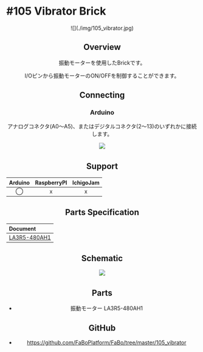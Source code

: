 # #105 Vibrator Brick

<center>![](./img/105_vibrator.jpg)
<!--COLORME-->

## Overview
振動モーターを使用したBrickです。

I/Oピンから振動モーターのON/OFFを制御することができます。

## Connecting

### Arduino
アナログコネクタ(A0〜A5)、またはデジタルコネクタ(2〜13)のいずれかに接続します。

![](/img/105_vibrator_sch.png)

## Support
|Arduino|RaspberryPI|IchigoJam|
|:--:|:--:|:--:|
|◯|x|x|

## Parts Specification
| Document |
|:--|
| [LA3R5-480AH1](http://akizukidenshi.com/catalog/g/gP-06744/) |

## Schematic
![](/img/100_analog/schematic/105_vibrator.png)

## Parts
- 振動モーター LA3R5-480AH1

## GitHub
- https://github.com/FaBoPlatform/FaBo/tree/master/105_vibrator
